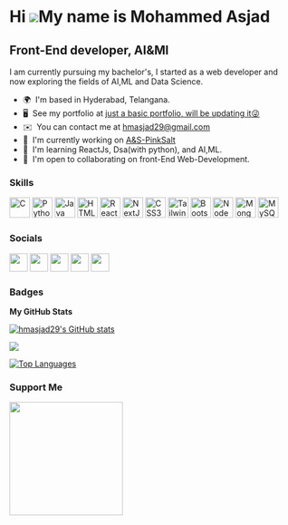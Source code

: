 Hi ![](https://user-images.githubusercontent.com/18350557/176309783-0785949b-9127-417c-8b55-ab5a4333674e.gif)My name is Mohammed Asjad
======================================================================================================================================

Front-End developer, AI&Ml
--------------------------

I am currently pursuing my bachelor's, I started as a web developer and now exploring the fields of AI,ML and Data Science.

* 🌍  I'm based in Hyderabad, Telangana.
* 🖥️  See my portfolio at [just a basic portfolio, will be updating it😜](http://https://portfolio-asjad-md.netlify.app/)
* ✉️  You can contact me at [hmasjad29@gmail.com](mailto:hmasjad29@gmail.com)
* 🚀  I'm currently working on [A&S-PinkSalt](http://https://as-pinksalt.netlify.app/)
* 🧠  I'm learning ReactJs, Dsa(with python), and AI,ML.
* 🤝  I'm open to collaborating on front-End Web-Development.

### Skills


<p align="left">
<a href="https://docs.microsoft.com/en-us/cpp/?view=msvc-170" target="_blank" rel="noreferrer"><img src="https://raw.githubusercontent.com/danielcranney/readme-generator/main/public/icons/skills/c-colored.svg" width="36" height="36" alt="C" /></a>
<a href="https://www.python.org/" target="_blank" rel="noreferrer"><img src="https://raw.githubusercontent.com/danielcranney/readme-generator/main/public/icons/skills/python-colored.svg" width="36" height="36" alt="Python" /></a>
<a href="https://www.oracle.com/java/" target="_blank" rel="noreferrer"><img src="https://raw.githubusercontent.com/danielcranney/readme-generator/main/public/icons/skills/java-colored.svg" width="36" height="36" alt="Java" /></a>
<a href="https://developer.mozilla.org/en-US/docs/Glossary/HTML5" target="_blank" rel="noreferrer"><img src="https://raw.githubusercontent.com/danielcranney/readme-generator/main/public/icons/skills/html5-colored.svg" width="36" height="36" alt="HTML5" /></a>
<a href="https://reactjs.org/" target="_blank" rel="noreferrer"><img src="https://raw.githubusercontent.com/danielcranney/readme-generator/main/public/icons/skills/react-colored.svg" width="36" height="36" alt="React" /></a>
<a href="https://nextjs.org/docs" target="_blank" rel="noreferrer"><img src="https://raw.githubusercontent.com/danielcranney/readme-generator/main/public/icons/skills/nextjs-colored-dark.svg" width="36" height="36" alt="NextJs" /></a>
<a href="https://www.w3.org/TR/CSS/#css" target="_blank" rel="noreferrer"><img src="https://raw.githubusercontent.com/danielcranney/readme-generator/main/public/icons/skills/css3-colored.svg" width="36" height="36" alt="CSS3" /></a>
<a href="https://tailwindcss.com/" target="_blank" rel="noreferrer"><img src="https://raw.githubusercontent.com/danielcranney/readme-generator/main/public/icons/skills/tailwindcss-colored.svg" width="36" height="36" alt="TailwindCSS" /></a>
<a href="https://getbootstrap.com/" target="_blank" rel="noreferrer"><img src="https://raw.githubusercontent.com/danielcranney/readme-generator/main/public/icons/skills/bootstrap-colored.svg" width="36" height="36" alt="Bootstrap" /></a>
<a href="https://nodejs.org/en/" target="_blank" rel="noreferrer"><img src="https://raw.githubusercontent.com/danielcranney/readme-generator/main/public/icons/skills/nodejs-colored.svg" width="36" height="36" alt="NodeJS" /></a>
<a href="https://www.mongodb.com/" target="_blank" rel="noreferrer"><img src="https://raw.githubusercontent.com/danielcranney/readme-generator/main/public/icons/skills/mongodb-colored.svg" width="36" height="36" alt="MongoDB" /></a>
<a href="https://www.mysql.com/" target="_blank" rel="noreferrer"><img src="https://raw.githubusercontent.com/danielcranney/readme-generator/main/public/icons/skills/mysql-colored.svg" width="36" height="36" alt="MySQL" /></a>
</p>


### Socials

<p align="left"> <a href="https://discord.com/users/Asjad#2321" target="_blank" rel="noreferrer"><img src="https://raw.githubusercontent.com/danielcranney/readme-generator/main/public/icons/socials/discord.svg" width="32" height="32" /></a> <a href="https://www.github.com/hmasjad29" target="_blank" rel="noreferrer"><img src="https://raw.githubusercontent.com/danielcranney/readme-generator/main/public/icons/socials/github-dark.svg" width="32" height="32" /></a> <a href="http://www.instagram.com/_md___ad_/" target="_blank" rel="noreferrer"><img src="https://raw.githubusercontent.com/danielcranney/readme-generator/main/public/icons/socials/instagram.svg" width="32" height="32" /></a> <a href="https://www.linkedin.com/in/mohammed-asjad-b635a6247/" target="_blank" rel="noreferrer"><img src="https://raw.githubusercontent.com/danielcranney/readme-generator/main/public/icons/socials/linkedin.svg" width="32" height="32" /></a> <a href="https://www.twitter.com/Md_Asjad_" target="_blank" rel="noreferrer"><img src="https://raw.githubusercontent.com/danielcranney/readme-generator/main/public/icons/socials/twitter.svg" width="32" height="32" /></a></p>

### Badges

<b>My GitHub Stats</b>

<a href="http://www.github.com/hmasjad29"><img src="https://github-readme-stats.vercel.app/api?username=hmasjad29&show_icons=true&hide=prs,issues,&count_private=true&title_color=3382ed&text_color=64748b&icon_color=3382ed&bg_color=0f172a&hide_border=true&show_icons=true" alt="hmasjad29's GitHub stats" /></a>

<a href="http://www.github.com/hmasjad29"><img src="https://github-readme-streak-stats.herokuapp.com/?user=hmasjad29&stroke=64748b&background=0f172a&ring=3382ed&fire=3382ed&currStreakNum=64748b&currStreakLabel=3382ed&sideNums=64748b&sideLabels=64748b&dates=64748b&hide_border=true" /></a>

<a href="https://github.com/hmasjad29" align="left"><img src="https://github-readme-stats.vercel.app/api/top-langs/?username=hmasjad29&langs_count=10&title_color=3382ed&text_color=64748b&icon_color=3382ed&bg_color=0f172a&hide_border=true&locale=en&custom_title=Top%20%Languages" alt="Top Languages" /></a>

### Support Me

<a href="https://www.buymeacoffee.com/Asjadmd"><img src="https://cdn.buymeacoffee.com/buttons/v2/default-yellow.png" width="200" /></a>
